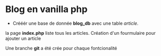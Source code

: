 # Blog en vanilla php

* Crééér une base de donnée **blog_db** avec une table _article_. 

la page **index.php** liste tous les
 articles.
 Création d'un fourmulaire pour ajouter un article 
 
 Une branche **git** a été crée pour chaque fontcionalité